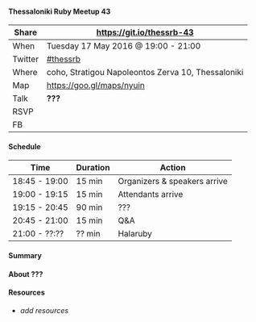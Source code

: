 #### Thessaloniki Ruby Meetup 43

Share   | https://git.io/thessrb-43
------- | -------------------------
When    | Tuesday 17 May 2016 @ 19:00 - 21:00
Twitter | [#thessrb](http://bit.ly/1VCOXGU)
Where   | coho, Stratigou Napoleontos Zerva 10, Thessaloniki
Map     | https://goo.gl/maps/nyuin
Talk    | **???**
RSVP    |
FB      |

#### Schedule

Time          | Duration | Action
------------- | -------- | -----------------------------
18:45 - 19:00 | 15 min   | Organizers & speakers arrive
19:00 - 19:15 | 15 min   | Attendants arrive
19:15 - 20:45 | 90 min   | ???
20:45 - 21:00 | 15 min   | Q&A
21:00 - ??:?? | ?? min   | Halaruby

#### Summary

#### About ???

#### Resources

* _add resources_
